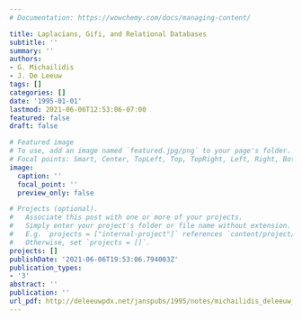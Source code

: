 ```yaml
---
# Documentation: https://wowchemy.com/docs/managing-content/

title: Laplacians, Gifi, and Relational Databases
subtitle: ''
summary: ''
authors:
- G. Michailidis
- J. De Leeuw
tags: []
categories: []
date: '1995-01-01'
lastmod: 2021-06-06T12:53:06-07:00
featured: false
draft: false

# Featured image
# To use, add an image named `featured.jpg/png` to your page's folder.
# Focal points: Smart, Center, TopLeft, Top, TopRight, Left, Right, BottomLeft, Bottom, BottomRight.
image:
  caption: ''
  focal_point: ''
  preview_only: false

# Projects (optional).
#   Associate this post with one or more of your projects.
#   Simply enter your project's folder or file name without extension.
#   E.g. `projects = ["internal-project"]` references `content/project/deep-learning/index.md`.
#   Otherwise, set `projects = []`.
projects: []
publishDate: '2021-06-06T19:53:06.794003Z'
publication_types:
- '3'
abstract: ''
publication: ''
url_pdf: http://deleeuwpdx.net/janspubs/1995/notes/michailidis_deleeuw_U_95d.pdf
---
```

